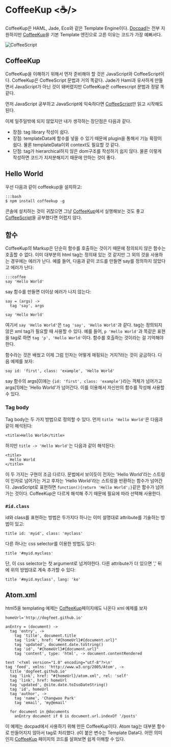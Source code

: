 # CoffeeKup &lt;☕/&gt;

CoffeeKup은 HAML, Jade, Eco와 같은 Template Engine이다. [Docpad][]는 전부 지원하지만 [CoffeeKup][]을 기본 Template 엔진으로 고른 이유는 코드가 가장 예뻐서다.

![CoffeeScript](/articles/2011/coffeekup.png)

## CoffeeKup

CoffeeKup을 이해하기 위해서 먼저 준비해야 할 것은 JavaScript와 CoffeeScript이다. CoffeeKup은 CoffeeScript 문법과 거의 똑같다. Jade가 Haml과 유사하게 만들면서 JavaScript가 아닌 것이 돼버렸지만 CoffeeKup은 coffeescript 문법과 정말 똑같다.

먼저 JavaScript 공부하고 JavaScript에 익숙하다면 [CoffeeScript][]만 읽고 시작해도 된다.

이제 일주일밖에 되지 않았지만 내가 생각하는 장단점은 다음과 같다.

 * 장점: tag library 작성이 쉽다.
 * 장점: templateData에 함수를 넣을 수 있기 때문에 plugin을 통해서 기능 확장이 쉽다. 물론 templateData이외 context도 필요할 것 같다.
 * 단점: tag가 hierarchical하지 않은 dom구조를 작성하기 쉽지 않다. 물론 이렇게 작성하면 코드가 지저분해지기 때문에 안하는 것이 좋다.

## Hello World

우선 다음과 같이 coffeekup을 설치하고:

    :::bash
    $ npm install coffeekup -g

콘솔에 설치하는 것이 귀찮으면 그냥 [CoffeeKup][]에서 실행해보는 것도 좋고 [CoffeeScript][]을 공부했다면 어렵지 않다.

## 함수

CoffeeKup의 Markup은 단순히 함수를 호출하는 것이기 때문에 정의되지 않은 함수는 호출할 수 없다. 이미 대부분의 html tag는 정의돼 있는 것 같지만 그 외의 것을 사용하는 경우에는 에러가 난다. 예를 들어, 다음과 같이 코드를 만들면 say를 정의하지 않았다고 에러가 난다:

    :::coffee
    say 'Hello World'

say 함수를 만들면 더이상 에러가 나지 않는다:

    say = (args) ->
      tag 'say', args

    say 'Hello World'

여기서 `say 'Hello World'`은 `tag 'say', 'Hello World'`과 같다. tag는 정의되지 않은 xml tag가 필요할 때 사용할 수 있다. 예를 들어, `p 'Hello World'`과 똑같은 표현을 tag로 하면 `tag 'p', 'Hello World'`이다. 함수를 호출하는 것이라는 걸 기억해야 한다.

함수라는 것은 배웠고 이제 그럼 인자는 어떻게 매핑되는 거지?라는 것이 궁금하다. 다음 예제를 보자:

    say id: 'first', class: 'example', 'Hello World'

say 함수의 args[0]에는 `{id: 'first', class: 'example'}`라는 객체가 넘어가고 args[1]에는 'Hello World'가 넘어간다. 이를 이용해서 자신만의 함수를 작성해 사용할 수 있다.

### Tag body

Tag body는 두 가지 방법으로 정의할 수 있다. 먼저 `title 'Hello World'`은 다음과 같이 해석된다:

    <title>Hello World</title>

하지만 `title -> 'Hello World'`는 다음과 같이 해석된다:

    <title>
      Hello World
    </title>

이 두 가지는 구현이 조금 다르다. 문법에서 보이듯이 전자는 'Hello World'라는 스트링이 인자로 넘어가는 거고 후자는 'Hello World'라는 스트링을 반환하는 함수가 넘어간다. JavaScript로 표현하면 `function(){return 'Hello World';}`같은 함수가 넘어가는 것이다. CoffeeKup은 다르게 해석해 주기 때문에 필요에 따라 선택해 사용한다.

### `#id.class`

id와 class를 표현하는 방법은 두가지다 하나는 이미 설명대로 attribute를 기술하는 방법이 있고:

    title id: 'myid', class: 'myclass'

다른 하나는 css selector를 이용한 방법도 있다:

    title '#myid.myclass'

단, 이 css selector는 첫 argument로 넘겨야한다. 다른 attribute가 더 있으면 ',' 뒤에 위의 방법대로 계속 추가할 수 있다:

    title '#myid.myclass', lang: 'ko'

## Atom.xml

html5을 templating 예제는 [CoffeeKup][]페이지에도 나온다 xml 예제를 보자

    homeUrl='http://dogfeet.github.io'

    anEntry = (document) ->
      tag 'entry', ->
        tag 'title', document.title
        tag 'link', href: "#{homeUrl}#{document.url}"
        tag 'updated', document.date.toString()
        tag 'id', "#{homeUrl}#{document.url}"
        tag 'content', type: 'html', -> document.contentRendered

    text '<?xml version="1.0" encoding="utf-8"?>\n'
    tag 'feed', xmlns: 'http://www.w3.org/2005/Atom', ->
      title 'dogfeet.github.io'
      tag 'link', href: "#{homeUrl}/atom.xml", rel: 'self'
      tag 'link', href: homeUrl
      tag 'updated', @site.date.toIsoDateString()
      tag 'id', homeUrl
      tag 'author', ->
        tag 'name', 'Changwoo Park'
        tag 'email', 'my@email'

      for document in @documents
        anEntry document if 0 is document.url.indexOf '/posts'

이 예제는 docpad에서 사용하기 위해 만든 CoffeeKup이다. Atom tag는 대부분 함수로 만들어지지 않아서 tag로 처리했다. `@`이 붙은 변수는 Template Data다. 어떤 의미인지 [CoffeeKup][] 페이지의 코드를 살펴보면 쉽게 이해할 수 있다.

[CoffeeKup]: http://coffeekup.org/
[CoffeeScript]: http://jashkenas.github.com/coffee-script/
[Docpad]: https://github.com/balupton/docpad
